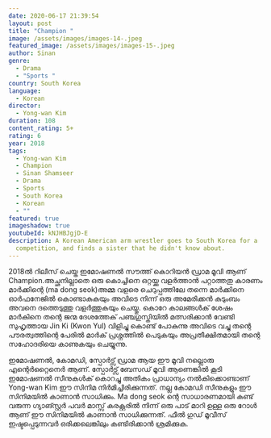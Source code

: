 ```yaml
---
date: 2020-06-17 21:39:54
layout: post
title: "Champion "
image: /assets/images/images-14-.jpeg
featured_image: /assets/images/images-15-.jpeg
author: Sinan
genre:
  - Drama
  - "Sports "
country: South Korea
language:
  - Korean
director:
  - Yong-wan Kim
duration: 108
content_rating: 5+
rating: 6
year: 2018
tags:
  - Yong-wan Kim
  - Champion
  - Sinan Shamseer
  - Drama
  - Sports
  - South Korea
  - Korean
  - ""
featured: true
imageshadow: true
youtubeId: kNJHBJgjD-E
description: A Korean American arm wrestler goes to South Korea for a
  competition, and finds a sister that he didn't know about.
---
```

2018ൽ റിലീസ് ചെയ്ത ഇമോഷണൽ  സൗത്ത് കൊറിയൻ ഡ്രാമ മൂവി ആണ് Champion.അച്ഛനില്ലാതെ ഒരു കൊച്ചിനെ ഒറ്റയ്ക്കു വളർത്താൻ പറ്റാത്തതു കാരണം മാർക്കിന്റെ (ma dong seok)അമ്മ വളരെ ചെറുപ്പത്തിലേ തന്നെ മാർക്കിനെ ഓർഫനേജിൽ കൊണ്ടാകുകയും അവിടെ നിന്ന് ഒരു അമേരിക്കൻ കുടുംബം അവനെ ദത്തെടുത്തു വളർത്തുകയും ചെയ്തു. കൊറേ കാലങ്ങൾക് ശേഷം മാർകിനെ തന്റെ ജന്മ ദേശത്തേക് പഞ്ചഗുസ്തിയിൽ മത്സരിക്കാൻ വേണ്ടി സുഹൃത്തായ Jin Ki (Kwon Yul) വിളിച്ചു കൊണ്ട് പോകുന്നു അവിടെ വച്ചു തന്റെ പൗരത്വത്തിന്റെ പേരിൽ മാർക് പ്രശ്നത്തിൽ പെടുകയും അപ്രതീക്ഷിതമായി തന്റെ സഹോദരിയെ കാണുകയും ചെയ്യുന്നു. 

ഇമോഷണൽ, കോമഡി, സ്പോർട്സ് ഡ്രാമ ആയ ഈ മൂവി നല്ലൊരു എന്റെർറ്റൈനെർ ആണ്. സ്പോർട്സ് ബേസഡ്  മൂവി ആണെങ്കിൽ കൂടി  ഇമോഷണൽ സീനുകൾക് കൊറച്ചു അതികം പ്രാധാന്യം നൽകിക്കൊണ്ടാണ്  Yong-wan Kim ഈ സിനിമ നിർമിച്ചിരിക്കുന്നത്. നല്ല കോമഡി സീനുകളും ഈ സിനിമയിൽ കാണാൻ സാധിക്കും. Ma dong seok ന്റെ  സാധാരണമായി കണ്ട് വരുന്ന ഗ്യാങ്സ്റ്റർ പവർ മാസ്സ് കരക്റ്റരിൽ നിന്ന് ഒരു പാട് മാറി ഉള്ള ഒരു റോൾ ആണ് ഈ സിനിമയിൽ കാണാൻ സാധിക്കുന്നത്. ഫീൽ ഗുഡ് മൂവീസ് ഇഷ്ടപ്പെടുന്നവർ ഒരിക്കലെങ്കിലും കണ്ടിരിക്കാൻ ശ്രമിക്കുക.